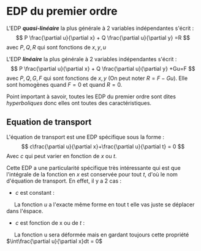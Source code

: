 # EDP du premier ordre

L'EDP ***quasi-linéaire*** la plus générale à 2 variables indépendantes s'écrit :
$$
 P \frac{\partial u}{\partial x} + Q \frac{\partial u}{\partial y} =R
$$
avec $P,Q,R$ qui sont fonctions de $x,y,u$

L'EDP ***linéaire*** la plus générale à 2 variables indépendantes s'écrit :
$$
 P \frac{\partial u}{\partial x} + Q \frac{\partial u}{\partial y} +Gu=F
$$
avec $P,Q,G,F$ qui sont fonctions de $x,y$ (On peut noter $R=F-Gu$). 
Elle sont homogènes quand $F=0$ et quand $R=0$.

Point important à savoir, toutes les EDP du premier ordre sont dites *hyperboliques* donc elles ont toutes des caractéristiques.

## Equation de transport 

L'équation de transport est une EDP spécifique sous la forme :
$$
c\frac{\partial u}{\partial x}+\frac{\partial u}{\partial t} = 0
$$
Avec $c$ qui peut varier en fonction de $x$ ou $t$.

Cette EDP a une particularité spécifique très intéressante qui est que l'intégrale de la fonction en $x$ est conservée pour tout $t$, d'où le nom d'équation de transport. En effet, il y a 2 cas :

- $c$ est constant :

$\quad$ La fonction $u$ a l'exacte même forme en tout t elle vas juste se déplacer dans l'éspace. 
- $c$ est fonction de x ou de $t$ : 

$\quad$ La fonction u sera déformée mais en gardant toujours cette propriété $\int\frac{\partial u}{\partial x}dt = 0$ 